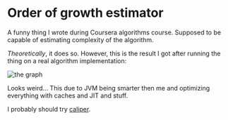 Order of growth estimator
=========================

A funny thing I wrote during Coursera algorithms course. Supposed to be capable of estimating complexity of the algorithm.

*Theoretically*, it does so. However, this is the result I got after running the thing on a real algorithm implementation:

![the graph](http://i.imgur.com/U9sn4TN.png) 

Looks weird... This due to JVM being smarter then me and optimizing everything with caches and JIT and stuff.

I probably should try [caliper](https://code.google.com/p/caliper/).
